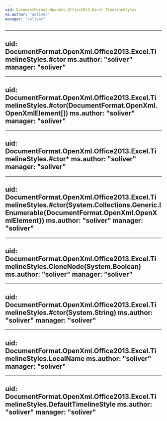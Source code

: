 ```yaml
---
uid: DocumentFormat.OpenXml.Office2013.Excel.TimelineStyles
ms.author: "soliver"
manager: "soliver"
---
```


---
uid: DocumentFormat.OpenXml.Office2013.Excel.TimelineStyles.#ctor
ms.author: "soliver"
manager: "soliver"
---

---
uid: DocumentFormat.OpenXml.Office2013.Excel.TimelineStyles.#ctor(DocumentFormat.OpenXml.OpenXmlElement[])
ms.author: "soliver"
manager: "soliver"
---

---
uid: DocumentFormat.OpenXml.Office2013.Excel.TimelineStyles.#ctor*
ms.author: "soliver"
manager: "soliver"
---

---
uid: DocumentFormat.OpenXml.Office2013.Excel.TimelineStyles.#ctor(System.Collections.Generic.IEnumerable{DocumentFormat.OpenXml.OpenXmlElement})
ms.author: "soliver"
manager: "soliver"
---

---
uid: DocumentFormat.OpenXml.Office2013.Excel.TimelineStyles.CloneNode(System.Boolean)
ms.author: "soliver"
manager: "soliver"
---

---
uid: DocumentFormat.OpenXml.Office2013.Excel.TimelineStyles.#ctor(System.String)
ms.author: "soliver"
manager: "soliver"
---

---
uid: DocumentFormat.OpenXml.Office2013.Excel.TimelineStyles.LocalName
ms.author: "soliver"
manager: "soliver"
---

---
uid: DocumentFormat.OpenXml.Office2013.Excel.TimelineStyles.DefaultTimelineStyle
ms.author: "soliver"
manager: "soliver"
---

